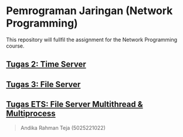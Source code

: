 # Pemrograman Jaringan (Network Programming)

This repository will fullfil the assignment for the Network Programming course.

## [Tugas 2: Time Server](./Tugas_02/)
## [Tugas 3: File Server](./Tugas_03/)
## [Tugas ETS: File Server Multithread & Multiprocess](./Tugas_ETS/)

> Andika Rahman Teja (5025221022)